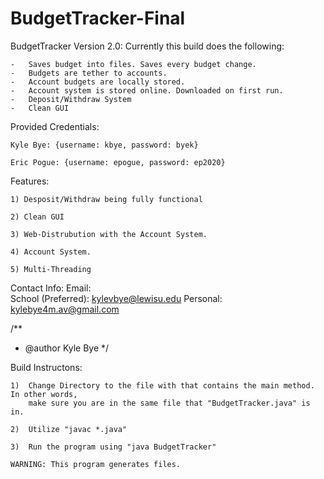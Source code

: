 # BudgetTracker-Final

BudgetTracker Version 2.0: Currently this build does the following:
    
    -   Saves budget into files. Saves every budget change.
    -   Budgets are tether to accounts.
    -   Account budgets are locally stored.
    -   Account system is stored online. Downloaded on first run.
    -   Deposit/Withdraw System
    -   Clean GUI

Provided Credentials:

    Kyle Bye: {username: kbye, password: byek}

    Eric Pogue: {username: epogue, password: ep2020}

Features:

    1) Desposit/Withdraw being fully functional

    2) Clean GUI

    3) Web-Distrubution with the Account System.

    4) Account System.

    5) Multi-Threading
    

Contact Info:
    Email:  
        School (Preferred): kylevbye@lewisu.edu
        Personal:   kylebye4m.av@gmail.com

/**
 *  @author Kyle Bye
 */

Build Instructons:

    1)  Change Directory to the file with that contains the main method. In other words,
        make sure you are in the same file that "BudgetTracker.java" is in.

    2)  Utilize "javac *.java"

    3)  Run the program using "java BudgetTracker"

    WARNING: This program generates files. 

